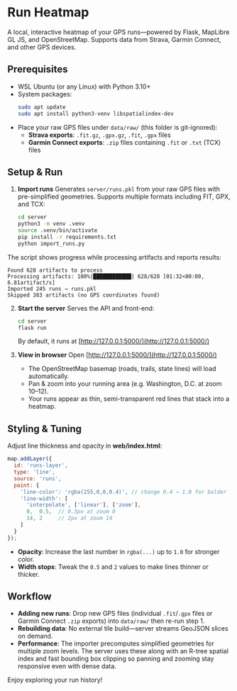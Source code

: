 # Run Heatmap

A local, interactive heatmap of your GPS runs—powered by Flask, MapLibre GL JS, and OpenStreetMap. Supports data from Strava, Garmin Connect, and other GPS devices.

## Prerequisites

- WSL Ubuntu (or any Linux) with Python 3.10+  
- System packages:
  ```bash
  sudo apt update
  sudo apt install python3-venv libspatialindex-dev

* Place your raw GPS files under `data/raw/` (this folder is git-ignored):
  - **Strava exports**: `.fit.gz`, `.gpx.gz`, `.fit`, `.gpx` files
  - **Garmin Connect exports**: `.zip` files containing `.fit` or `.txt` (TCX) files

## Setup & Run

1. **Import runs**
   Generates `server/runs.pkl` from your raw GPS files with pre-simplified geometries. Supports multiple formats including FIT, GPX, and TCX:

   ```bash
   cd server
   python3 -m venv .venv
   source .venv/bin/activate
   pip install -r requirements.txt
   python import_runs.py
   ```

  The script shows progress while processing artifacts and reports results:

   ```
   Found 628 artifacts to process
   Processing artifacts: 100%|████████████| 628/628 [01:32<00:00,  6.81artifact/s]
   Imported 245 runs → runs.pkl
   Skipped 383 artifacts (no GPS coordinates found)
   ```

2. **Start the server**
   Serves the API and front-end:

   ```bash
   cd server
   flask run
   ```

   By default, it runs at [http://127.0.0.1:5000/](http://127.0.0.1:5000/)

3. **View in browser**
   Open [http://127.0.0.1:5000/](http://127.0.0.1:5000/)

   * The OpenStreetMap basemap (roads, trails, state lines) will load automatically.
   * Pan & zoom into your running area (e.g. Washington, D.C. at zoom 10–12).
   * Your runs appear as thin, semi-transparent red lines that stack into a heatmap.

## Styling & Tuning

Adjust line thickness and opacity in **web/index.html**:

```js
map.addLayer({
  id: 'runs-layer',
  type: 'line',
  source: 'runs',
  paint: {
    'line-color': 'rgba(255,0,0,0.4)', // change 0.4 → 1.0 for bolder
    'line-width': [
      'interpolate', ['linear'], ['zoom'],
      0,  0.5,  // 0.5px at zoom 0
      14, 2     // 2px at zoom 14
    ]
  }
});
```

* **Opacity**: Increase the last number in `rgba(...)` up to `1.0` for stronger color.
* **Width stops**: Tweak the `0.5` and `2` values to make lines thinner or thicker.

## Workflow

* **Adding new runs**: Drop new GPS files (individual `.fit`/`.gpx` files or Garmin Connect `.zip` exports) into `data/raw/` then re-run step 1.
* **Rebuilding data**: No external tile build—server streams GeoJSON slices on demand.
* **Performance**: The importer precomputes simplified geometries for multiple zoom levels. The server uses these along with an R-tree spatial index and fast bounding box clipping so panning and zooming stay responsive even with dense data.

Enjoy exploring your run history!
